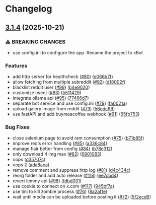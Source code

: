 # Changelog

## [3.1.4](https://github.com/dedsxc/xbot/compare/xbot-3.1.3...xbot-3.1.4) (2025-10-21)


### ⚠ BREAKING CHANGES

* use config.ini to configure the app. Rename the project to xBot

### Features

* add http server for healthcheck ([#80](https://github.com/dedsxc/xbot/issues/80)) ([e066b7f](https://github.com/dedsxc/xbot/commit/e066b7f55e45a2ee9e6d4af97a2d89eaf0742f87))
* allow fetching from multiple subreddit ([#92](https://github.com/dedsxc/xbot/issues/92)) ([d18002f](https://github.com/dedsxc/xbot/commit/d18002f8563882106ee3cdd9f11ec50ad587edde))
* blacklist reddit user ([#99](https://github.com/dedsxc/xbot/issues/99)) ([b4e9020](https://github.com/dedsxc/xbot/commit/b4e90203a5a0a6572b4c30d6a543b9f9fe6f6077))
* customize tweet ([#83](https://github.com/dedsxc/xbot/issues/83)) ([b511429](https://github.com/dedsxc/xbot/commit/b511429f41927d1ba050a34ee00c11af44d0e7ef))
* integrate ollama api ([#95](https://github.com/dedsxc/xbot/issues/95)) ([77466d7](https://github.com/dedsxc/xbot/commit/77466d7cd7cf26cfeacd0cfe42292baa566b0bde))
* separate bot service and use config.ini ([#79](https://github.com/dedsxc/xbot/issues/79)) ([fa0021a](https://github.com/dedsxc/xbot/commit/fa0021a412b8a6ec40d6870d452fc01a6340beab))
* upload galery image from reddit ([#73](https://github.com/dedsxc/xbot/issues/73)) ([56edc99](https://github.com/dedsxc/xbot/commit/56edc993c8fde20cfbe49cbd9b874a3214ab69db))
* use fastAPI and add buymeacoffee webhook ([#91](https://github.com/dedsxc/xbot/issues/91)) ([65fb753](https://github.com/dedsxc/xbot/commit/65fb753e064c2bb692d686a5c4ef9e57785d662b))


### Bug Fixes

* close selenium page to avoid ram consumption ([#75](https://github.com/dedsxc/xbot/issues/75)) ([b71b85f](https://github.com/dedsxc/xbot/commit/b71b85f56cf3b73ecaaa6ef795e999cb2aad8f86))
* improve redis error handling ([#85](https://github.com/dedsxc/xbot/issues/85)) ([a336c84](https://github.com/dedsxc/xbot/commit/a336c84d6e272a9a8433d8ce835d1578c206f4a4))
* manage flair better from config ([#84](https://github.com/dedsxc/xbot/issues/84)) ([b78e312](https://github.com/dedsxc/xbot/commit/b78e31262cc67a6a60f27f33923ecc3574430870))
* only download 4 img max ([#82](https://github.com/dedsxc/xbot/issues/82)) ([6901083](https://github.com/dedsxc/xbot/commit/6901083735103d3be47929f24276b0854efe5286))
* oops ([d35707c](https://github.com/dedsxc/xbot/commit/d35707c7f49a1910d4c59b87e3d2c1c5c2b90c48))
* oops 2 ([ada8aea](https://github.com/dedsxc/xbot/commit/ada8aead112a2ade6432d37f8a6d0c53f6fe6934))
* remove comment and suppress http log ([#81](https://github.com/dedsxc/xbot/issues/81)) ([d4c434c](https://github.com/dedsxc/xbot/commit/d4c434c9d710b5abf5b991c12bf959009a7b356f))
* reorg folder and add auto release ([#118](https://github.com/dedsxc/xbot/issues/118)) ([ee7cbd4](https://github.com/dedsxc/xbot/commit/ee7cbd4c65e42196bf1afe5632394340f3da0171))
* revert lemmy api ([#98](https://github.com/dedsxc/xbot/issues/98)) ([fdbd031](https://github.com/dedsxc/xbot/commit/fdbd0316c7cf59810c3eb72421fdc1832539dc8e))
* use cookie to connect on x.com ([#117](https://github.com/dedsxc/xbot/issues/117)) ([945bf7a](https://github.com/dedsxc/xbot/commit/945bf7a1462e18b4119dfcef77c32fabb75a0da4))
* use tini to kill zombie process ([#76](https://github.com/dedsxc/xbot/issues/76)) ([8a2af1e](https://github.com/dedsxc/xbot/commit/8a2af1e39adfedc93d51018c4e6e0c9fae793390))
* wait until media can be uploaded before posting it ([#72](https://github.com/dedsxc/xbot/issues/72)) ([5f2ecd6](https://github.com/dedsxc/xbot/commit/5f2ecd6d44d84e79923c0584aa6750f321d3a085))
